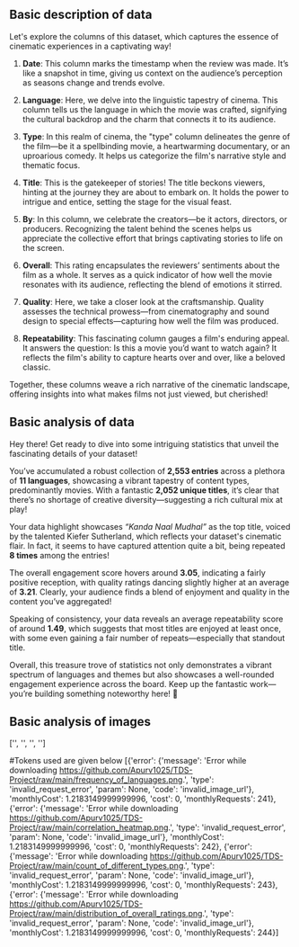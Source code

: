 

## Basic description of data ##


Let's explore the columns of this dataset, which captures the essence of cinematic experiences in a captivating way!

1. **Date**: This column marks the timestamp when the review was made. It’s like a snapshot in time, giving us context on the audience’s perception as seasons change and trends evolve.

2. **Language**: Here, we delve into the linguistic tapestry of cinema. This column tells us the language in which the movie was crafted, signifying the cultural backdrop and the charm that connects it to its audience.

3. **Type**: In this realm of cinema, the "type" column delineates the genre of the film—be it a spellbinding movie, a heartwarming documentary, or an uproarious comedy. It helps us categorize the film's narrative style and thematic focus.

4. **Title**: This is the gatekeeper of stories! The title beckons viewers, hinting at the journey they are about to embark on. It holds the power to intrigue and entice, setting the stage for the visual feast.

5. **By**: In this column, we celebrate the creators—be it actors, directors, or producers. Recognizing the talent behind the scenes helps us appreciate the collective effort that brings captivating stories to life on the screen.

6. **Overall**: This rating encapsulates the reviewers’ sentiments about the film as a whole. It serves as a quick indicator of how well the movie resonates with its audience, reflecting the blend of emotions it stirred.

7. **Quality**: Here, we take a closer look at the craftsmanship. Quality assesses the technical prowess—from cinematography and sound design to special effects—capturing how well the film was produced.

8. **Repeatability**: This fascinating column gauges a film's enduring appeal. It answers the question: Is this a movie you’d want to watch again? It reflects the film's ability to capture hearts over and over, like a beloved classic.

Together, these columns weave a rich narrative of the cinematic landscape, offering insights into what makes films not just viewed, but cherished!


## Basic analysis of data ##


Hey there! Get ready to dive into some intriguing statistics that unveil the fascinating details of your dataset! 

You’ve accumulated a robust collection of **2,553 entries** across a plethora of **11 languages**, showcasing a vibrant tapestry of content types, predominantly movies. With a fantastic **2,052 unique titles**, it’s clear that there’s no shortage of creative diversity—suggesting a rich cultural mix at play!

Your data highlight showcases *“Kanda Naal Mudhal”* as the top title, voiced by the talented Kiefer Sutherland, which reflects your dataset's cinematic flair. In fact, it seems to have captured attention quite a bit, being repeated **8 times** among the entries!

The overall engagement score hovers around **3.05**, indicating a fairly positive reception, with quality ratings dancing slightly higher at an average of **3.21**. Clearly, your audience finds a blend of enjoyment and quality in the content you’ve aggregated!

Speaking of consistency, your data reveals an average repeatability score of around **1.49**, which suggests that most titles are enjoyed at least once, with some even gaining a fair number of repeats—especially that standout title.

Overall, this treasure trove of statistics not only demonstrates a vibrant spectrum of languages and themes but also showcases a well-rounded engagement experience across the board. Keep up the fantastic work—you’re building something noteworthy here! 🌟


## Basic analysis of images ##

['', '', '', '']

#Tokens used are given below
[{'error': {'message': 'Error while downloading https://github.com/Apurv1025/TDS-Project/raw/main/frequency_of_languages.png.', 'type': 'invalid_request_error', 'param': None, 'code': 'invalid_image_url'}, 'monthlyCost': 1.2183149999999996, 'cost': 0, 'monthlyRequests': 241}, {'error': {'message': 'Error while downloading https://github.com/Apurv1025/TDS-Project/raw/main/correlation_heatmap.png.', 'type': 'invalid_request_error', 'param': None, 'code': 'invalid_image_url'}, 'monthlyCost': 1.2183149999999996, 'cost': 0, 'monthlyRequests': 242}, {'error': {'message': 'Error while downloading https://github.com/Apurv1025/TDS-Project/raw/main/count_of_different_types.png.', 'type': 'invalid_request_error', 'param': None, 'code': 'invalid_image_url'}, 'monthlyCost': 1.2183149999999996, 'cost': 0, 'monthlyRequests': 243}, {'error': {'message': 'Error while downloading https://github.com/Apurv1025/TDS-Project/raw/main/distribution_of_overall_ratings.png.', 'type': 'invalid_request_error', 'param': None, 'code': 'invalid_image_url'}, 'monthlyCost': 1.2183149999999996, 'cost': 0, 'monthlyRequests': 244}]
